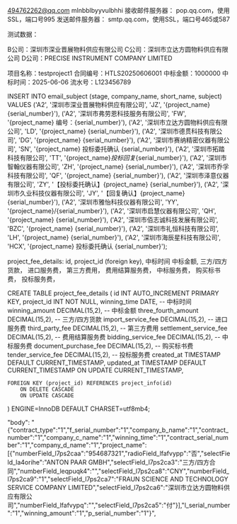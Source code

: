 494762262@qq.com mlnbblbyyvulbhhi
接收邮件服务器： pop.qq.com，使用SSL，端口号995
发送邮件服务器： smtp.qq.com，使用SSL，端口号465或587


测试数据：

B公司：深圳市深业晋展物料供应有限公司
C公司：深圳市立达方圆物料供应有限公司
D公司：PRECISE INSTRUMENT COMPANY LIMITED

项目名称：testproject1
合同编号：HTLS20250606001
中标金额：1000000
中标时间：2025-06-06
流水号：L123456789


INSERT INTO email_subject (stage, company_name, short_name, subject)
VALUES
    ('A2', '深圳市深业晋展物料供应有限公司', 'JZ', '{project_name} {serial_number}'),
    ('A2', '深圳市弗劳恩科技服务有限公司', 'FW', '{project_name} 编号：{serial_number}'), 
    ('A2', '深圳市立达方圆物料供应有限公司', 'LD', '{project_name} {serial_number}'),
    ('A2', '深圳市德贯科技有限公司', 'DG', '{project_name} {serial_number}'),
    ('A2', '深圳市赛纳精密仪器有限公司', 'SN', '{project_name} 投标委托确认 {serial_number}'),
    ('A2', '深圳市拓踏科技有限公司', 'TT', '{project_name}_投标回复_{serial_number}'),
    ('A2', '深圳市智翰仪器有限公司', 'ZH', '{project_name} {serial_number}'),
    ('A2', '深圳市乔孚科技有限公司', 'QF', '{project_name} {serial_number}'),
    ('A2', '深圳市泽意仪器有限公司', 'ZY', '【投标委托确认】{project_name} {serial_number}'),
    ('A2', '深圳市久业科技仪器有限公司', 'JY', '【回复确认】{project_name} {serial_number}'),
    ('A2', '深圳市雅怡科技仪器有限公司', 'YY', '{project_name}/{serial_number}'),
    ('A2', '深圳市启慧仪器有限公司', 'QH', '{project_name} {serial_number}'),
    ('A2', '深圳市佰志诚科技发展有限公司', 'BZC', '{project_name} {serial_number}'),
    ('A2', '深圳市礼恒科技有限公司', 'LH', '{project_name} {serial_number}'),
    ('A2', '深圳市海辰星科技有限公司', 'HCX', '{project_name} 投标委托确认 {serial_number}');


project_fee_details:
id,
project_id (foreign key),
中标时间
中标金额,
三方/四方货款，
进口服务费，
第三方费用，
费用结算服务费，
中标服务费，
购买标书费，
投标服务费，


CREATE TABLE project_fee_details (
    id INT AUTO_INCREMENT PRIMARY KEY,
    project_id INT NOT NULL,
    winning_time DATE,                        -- 中标时间
    winning_amount DECIMAL(15,2),             -- 中标金额
    three_fourth_amount DECIMAL(15,2),        -- 三方/四方货款
    import_service_fee DECIMAL(15,2),         -- 进口服务费
    third_party_fee DECIMAL(15,2),            -- 第三方费用
    settlement_service_fee DECIMAL(15,2),     -- 费用结算服务费
    bidding_service_fee DECIMAL(15,2),        -- 中标服务费
    document_purchase_fee DECIMAL(15,2),      -- 购买标书费
    tender_service_fee DECIMAL(15,2),         -- 投标服务费
    created_at TIMESTAMP DEFAULT CURRENT_TIMESTAMP,
    updated_at TIMESTAMP DEFAULT CURRENT_TIMESTAMP ON UPDATE CURRENT_TIMESTAMP,
    
    FOREIGN KEY (project_id) REFERENCES project_info(id)
        ON DELETE CASCADE
        ON UPDATE CASCADE
) ENGINE=InnoDB DEFAULT CHARSET=utf8mb4;




"body": "{\"contract_type\":\"1\",\"f_serial_number\":\"1\",\"company_b_name\":\"1\",\"contract_number\":\"1\",\"company_c_name\":\"1\",\"winning_time\":\"1\",\"contract_serial_number\":\"1\",\"company_d_name\":\"1\",\"project_name\":[{\"numberField_l7ps2caa\":\"954687321\",\"radioField_lfafvypp\":\"否\",\"selectField_la4orihe\":\"ANTON PAAR GMBH\",\"selectField_l7ps2ca3\":\"三方/四方合同\",\"numberField_leqpuqk4\":\"\",\"selectField_l7ps2ca8\":\"CNY\",\"numberField_l7ps2ca9\":\"1\",\"selectField_l7ps2ca7\":\"FRAUN SCIENCE AND TECHNOLOGY SERVICE COMPANY LIMITED\",\"selectField_l7ps2ca6\":\"深圳市立达方圆物料供应有限公司\",\"numberField_lfafvypq\":\"\",\"selectField_l7ps2ca5\":\"付\"}],\"l_serial_number\":\"1\",\"winning_amount\":\"1\",\"p_serial_number\":\"1\"}",